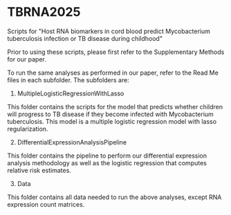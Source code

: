 # TBRNA2025
Scripts for "Host RNA biomarkers in cord blood predict Mycobacterium tuberculosis infection or TB disease during childhood"

Prior to using these scripts, please first refer to the Supplementary Methods for our paper. 

To run the same analyses as performed in our paper, refer to the Read Me files in each subfolder. The subfolders are:

1)	MultipleLogisticRegressionWithLasso

This folder contains the scripts for the model that predicts whether children will progress to TB disease if they become infected with Mycobacterium tuberculosis. This model is a multiple logistic regression model with lasso regularization. 

2)	DifferentialExpressionAnalysisPipeline

This folder contains the pipeline to perform our differential expression analysis methodology as well as the logistic regression that computes relative risk estimates.

3)	Data

This folder contains all data needed to run the above analyses, except RNA expression count matrices.

